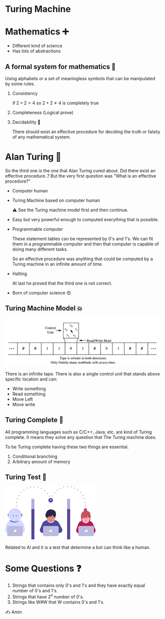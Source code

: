 # Turing Machine

# Mathematics ➕

- Different kind of science
- Has lots of abstractions

## A formal system for mathematics 📏

Using alphabets or a set of meaningless symbols that can be manipulated by some rules.

1. Consistency
    
    if $2 + 2 = 4$ so $2 + 2  \neq 4$ is completely true
    
2. Completeness (Logical prove)
3. Decidability 🤔
    
    There should exist an effective procedure for deciding the truth or falsity of any mathematical system.
    

# Alan Turing 💭

So the third one is the one that Alan Turing cured about. Did there exist an effective procedure..? But the very first question was "What is an effective procedure?"

- Computer human
- Turing Machine based on computer human
    
    <aside>
    ⚠️ See the Turing machine model first and then continue.
    
    </aside>
    
- Easy but very powerful enough to computed everything that is possible.
- Programmable computer
    
    These statement tables can be represented by 0's and 1's. We can fit them in a programmable computer and then that computer is capable of doing many different tasks. 
    
    So an effective procedure was anything that could be computed by a Turing machine in an infinite amount of time.
    
- Halting
    
    At last he proved that the third one is not correct.
    
- Born of computer science 😍

## Turing Machine Model 💥

![Turing%20Mac%208b977/Untitled.png](Turing-Machine/Untitled.png)

There is an infinite tape. There is also a single control unit that stands above specific location and can:

- Write something
- Read something
- Move Left
- Move write

## Turing Complete 💪

All programming languages such as C/C++, Java, etc. are kind of Turing complete. It means they solve any question that The Turing machine does.

To be Turing complete having these two things are essential.

1. Conditional branching
2. Arbitrary amount of memory

## Turing Test 🧪

![Turing%20Mac%208b977/Untitled%201.png](Turing-Machine/Untitled%201.png)

Related to AI and it is a test that determine a bot can think like a human.

# Some Questions ❓

1. Strings that contains only 0's and 1's and they have exactly equal number of 0's and 1's.
2. Strings that have $2^n$ number of 0's. 
3. Strings like W#W that W contains 0's and 1's.

✍️ Amin